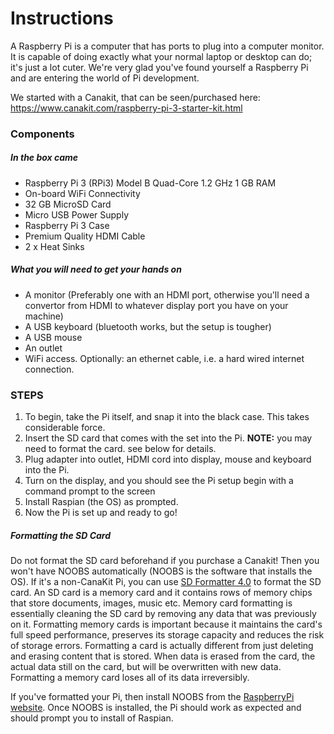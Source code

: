 # Instructions
A Raspberry Pi is a computer that has ports to plug into a computer monitor. It is capable of doing exactly what your normal 
laptop or desktop can do; it's just a lot cuter. We're very glad you've found yourself a Raspberry Pi and are entering the 
world of Pi development. 

We started with a Canakit, that can be seen/purchased here: https://www.canakit.com/raspberry-pi-3-starter-kit.html

### Components
##### In the box came
* Raspberry Pi 3 (RPi3) Model B Quad-Core 1.2 GHz 1 GB RAM 
* On-board WiFi Connectivity
* 32 GB MicroSD Card 
* Micro USB Power Supply 
* Raspberry Pi 3 Case
* Premium Quality HDMI Cable 
* 2 x Heat Sinks
##### What you will need to get your hands on
* A monitor (Preferably one with an HDMI port, otherwise you'll need a convertor from HDMI to whatever display port you have on your machine)
* A USB keyboard (bluetooth works, but the setup is tougher)
* A USB mouse
* An outlet
* WiFi access. Optionally: an ethernet cable, i.e. a hard wired internet connection.

### STEPS
1. To begin, take the Pi itself, and snap it into the black case. This takes considerable force. 
2. Insert the SD card that comes with the set into the Pi. **NOTE:** you may need to format the card. see below for details.
3. Plug adapter into outlet, HDMI cord into display, mouse and keyboard into the Pi.
4. Turn on the display, and you should see the Pi setup begin with a command prompt to the screen
5. Install Raspian (the OS) as prompted.
6. Now the Pi is set up and ready to go!

##### Formatting the SD Card

Do not format the SD card beforehand if you purchase a Canakit! Then you won't have NOOBS automatically (NOOBS is the software 
that installs the OS). If it's a non-CanaKit Pi, you can use [SD Formatter 4.0][sdformatter] to format the SD card. An SD card 
is a memory card and it contains rows of memory chips that store documents, images, music etc. Memory card formatting is 
essentially cleaning the SD card by removing any data that was previously on it. Formatting memory cards is important because 
it maintains the card's full speed performance, preserves its storage capacity and reduces the risk of storage errors. 
Formatting a card is actually different from just deleting and erasing content that is stored. When data is erased from the 
card, the actual data still on the card, but will be overwritten with new data. Formatting a memory card loses all of its data 
irreversibly. 

If you've formatted your Pi, then install NOOBS from the [RaspberryPi website][rpinoobs]. Once NOOBS is installed, 
the Pi should work as expected and should prompt you to install of Raspian.

[sdformatter]: https://www.sdcard.org/downloads/formatter_4/index.html
[rpinoobs]: https://www.raspberrypi.org/downloads/noobs/
